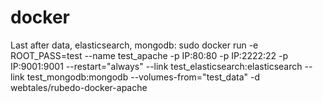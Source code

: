 # docker
Last after data, elasticsearch, mongodb:
sudo docker run -e ROOT_PASS=test --name test_apache -p IP:80:80 -p IP:2222:22 -p IP:9001:9001 --restart="always" --link test_elasticsearch:elasticsearch --link test_mongodb:mongodb --volumes-from="test_data" -d webtales/rubedo-docker-apache
